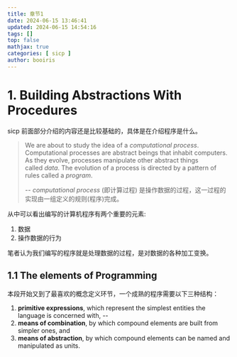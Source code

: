 ```yaml
---
title: 章节1 
date: 2024-06-15 13:46:41 
updated: 2024-06-15 14:54:16
tags: [] 
top: false
mathjax: true
categories: [ sicp ]
author: booiris
---
```


# 1. Building Abstractions With Procedures

sicp 前面部分介绍的内容还是比较基础的，具体是在介绍程序是什么。

> We are about to study the idea of a _computational process_. Computational processes are abstract beings that inhabit computers. As they evolve, processes manipulate other abstract things called _data_. The evolution of a process is directed by a pattern of rules called a _program_.
>
> -- _computational process_ (即计算过程) 是操作数据的过程，这一过程的实现由一组定义的规则(程序)完成。

从中可以看出编写的计算机程序有两个重要的元素:

1. 数据
2. 操作数据的行为

笔者认为我们编写的程序就是处理数据的过程，是对数据的各种加工变换。

## 1.1 The elements of Programming

本段开始又到了最喜欢的概念定义环节，一个成熟的程序需要以下三种结构：

1. **primitive expressions**, which represent the simplest entities the language is concerned with, -- 
2. **means of combination**, by which compound elements are built from simpler ones, and
3. **means of abstraction**, by which compound elements can be named and manipulated as units.
